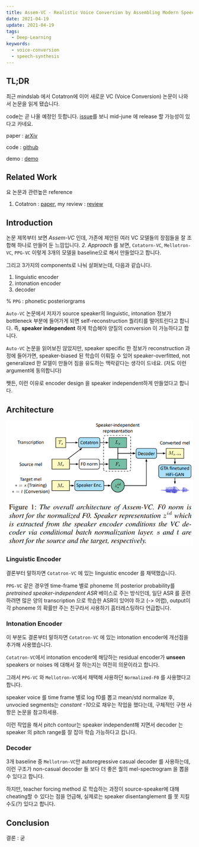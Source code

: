 ```yaml
---
title: Assem-VC - Realistic Voice Conversion by Assembling Modern Speech Synthesis Techniques
date: 2021-04-19
update: 2021-04-19
tags:
  - Deep-Learning
keywords:
  - voice-conversion
  - speech-synthesis
---
```


## TL;DR

최근 mindslab 에서 Cotatron에 이어 새로운 VC (Voice Conversion) 논문이 나와서 논문을 읽게 됐습니다.

code는 곧 나올 예정인 듯합니다. [issue](https://github.com/mindslab-ai/assem-vc/issues/1)를 보니 mid-june 에 release 할 가능성이 있다고 카네요.

paper : [arXiv](https://arxiv.org/pdf/2104.00931.pdf)

code : [github](https://github.com/mindslab-ai/assem-vc)

demo : [demo](https://mindslab-ai.github.io/assem-vc/)

## Related Work

요 논문과 관련높은 reference

1. Cotatron : [paper](https://arxiv.org/pdf/1905.11946.pdf), my review : [review](https://kozistr.tech/Cotatron/)

## Introduction

논문 제목부터 보면 *Assem-VC* 인데, 가존에 제안된 여러 VC 모델들의 장점들을 잘 조합해 하나로 만들어 둔 느낌입니다. 
*2. Approach* 를 보면, `Cotatorn-VC`, `Mellotron-VC`, `PPG-VC` 이렇게 3개의 모델을 baseline으로 해서 만들었다고 합니다.

그리고 3가지의 components로 나눠 살펴보는데, 다음과 같습니다.

1. linguistic encoder
2. intonation encoder
3. decoder

% `PPG` : phonetic posteriorgrams

`Auto-VC` 논문에서 저자가 source speaker의 linguistic, intonation 정보가 bottleneck 부분에 들어가게 되면 self-reconstruction 퀄리티를 떨어트린다고 합니다.
즉, **speaker independent** 하게 학습해야 양질의 conversion 이 가능하다고 합니다.

`Auto-VC` 논문을 읽어보진 않았지만, speaker specific 한 정보가 reconstruction 과정에 들어가면, speaker-biased 된 학습이 이뤄질 수 있어 speaker-overfitted, not generalized 한 모델이 만들어 짐을 유도하는 맥락같다는 생각이 드네요. (저도 이런 argument에 동의합니다)

쨋든, 이런 이유로 encoder design 을 speaker independent하게 만들었다고 합니다.

## Architecture

![architecture](architecture.png)

### Linguistic Encoder

결론부터 말하자면 `Cotatron-VC` 에 있는 linguistic encoder 를 채택했습니다. 

`PPG-VC` 같은 경우엔 time-frame 별로 phoneme 의 posterior probability를 *pretrained speaker-independent ASR* 베이스로 주는 방식인데, 
일단 ASR 를 훈련하려면 많은 양의 transcription 으로 학습한 ASR이 있어야 하고 (-> 어렵), output이 각 phoneme 의 확률만 주는 친구라서 사용하기 흠터레스팅하다 언급합니다.

### Intonation Encoder

이 부분도 결론부터 말하자면 `Cotatron-VC` 에 있는 intonation encoder에 개선점을 추가해 사용했습니다.

`Cotatron-VC`에서 intonation encoder에 해당하는 residual encoder가 **unseen** speakers or noises 에 대해서 잘 하는지는 여전히 의문이라고 합니다.

그래서 `PPG-VC` 와 `Mellotron-VC`에서 채택해 사용하던 `Normalized-F0` 를 사용했다고 합니다.

speaker voice 를 time frame 별로 log f0를 뽑고 mean/std normalize 후, unvocied segments는 *constant -10*으로 채우는 작업을 했다는데, 구체적인 구현 사항은 논문을 참고하세용.

이런 작업을 해서 pitch contour는 speaker independent해 지면서 decoder 는 speaker 의 pitch range를 잘 잡아 학습 가능하다고 캅니다.

### Decoder

3개 baseline 중 `Mellotron-VC`만 autoregressive casual decoder 를 사용하는데, 이런 구조가 non-casual decoder 들 보다 더 좋은 퀄의 mel-spectrogram 을 뽑을 수 있다고 합니다.

하지만, teacher forcing method 로 학습하는 과정이 source-speaker에 대해 cheating할 수 있다는 점을 언급해, 실제로는 speaker disentanglement 를 못 지킬수도(?) 있다고 합니다.

## Conclusion


결론 : 굳
